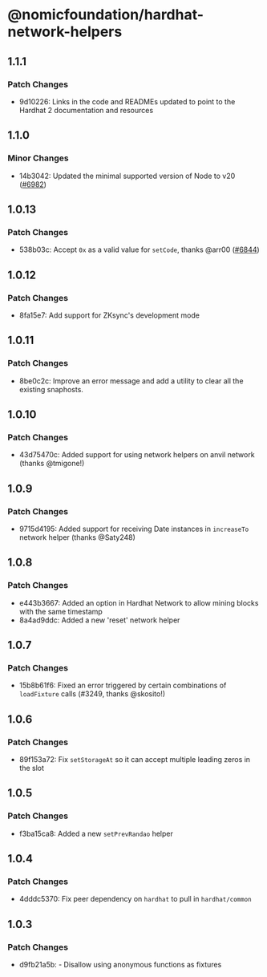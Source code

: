 # @nomicfoundation/hardhat-network-helpers

## 1.1.1

### Patch Changes

- 9d10226: Links in the code and READMEs updated to point to the Hardhat 2 documentation and resources

## 1.1.0

### Minor Changes

- 14b3042: Updated the minimal supported version of Node to v20 ([#6982](https://github.com/NomicFoundation/hardhat/pull/6982))

## 1.0.13

### Patch Changes

- 538b03c: Accept `0x` as a valid value for `setCode`, thanks @arr00 ([#6844](https://github.com/NomicFoundation/hardhat/pull/6844))

## 1.0.12

### Patch Changes

- 8fa15e7: Add support for ZKsync's development mode

## 1.0.11

### Patch Changes

- 8be0c2c: Improve an error message and add a utility to clear all the existing snaphosts.

## 1.0.10

### Patch Changes

- 43d75470c: Added support for using network helpers on anvil network (thanks @tmigone!)

## 1.0.9

### Patch Changes

- 9715d4195: Added support for receiving Date instances in `increaseTo` network helper (thanks @Saty248)

## 1.0.8

### Patch Changes

- e443b3667: Added an option in Hardhat Network to allow mining blocks with the same timestamp
- 8a4ad9ddc: Added a new 'reset' network helper

## 1.0.7

### Patch Changes

- 15b8b61f6: Fixed an error triggered by certain combinations of `loadFixture` calls (#3249, thanks @skosito!)

## 1.0.6

### Patch Changes

- 89f153a72: Fix `setStorageAt` so it can accept multiple leading zeros in the slot

## 1.0.5

### Patch Changes

- f3ba15ca8: Added a new `setPrevRandao` helper

## 1.0.4

### Patch Changes

- 4dddc5370: Fix peer dependency on `hardhat` to pull in `hardhat/common`

## 1.0.3

### Patch Changes

- d9fb21a5b: - Disallow using anonymous functions as fixtures

